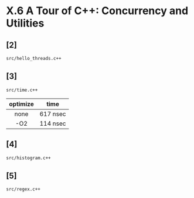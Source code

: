 # X.6 A Tour of C++: Concurrency and Utilities

## [2]
`src/hello_threads.c++`

## [3]
`src/time.c++`

| optimize | time |
|:--------:|:----:|
| none | 617 nsec |
| -O2  | 114 nsec |

## [4]
`src/histogram.c++`

## [5]
`src/regex.c++`
